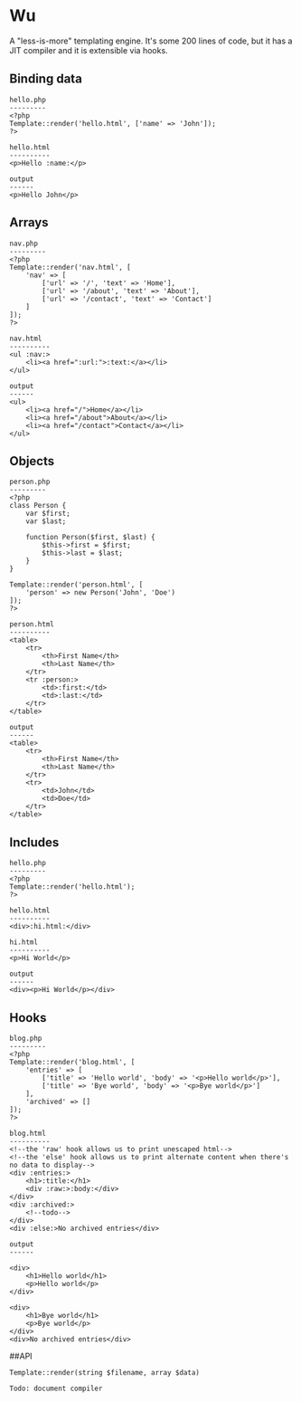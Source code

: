 # Wu

A "less-is-more" templating engine. It's some 200 lines of code, but it has a JIT compiler and it is extensible via hooks.

## Binding data

    hello.php
    ---------
    <?php
    Template::render('hello.html', ['name' => 'John']);
    ?>
    
    hello.html
    ----------
    <p>Hello :name:</p>

    output
    ------
    <p>Hello John</p>

## Arrays

    nav.php
    ---------
    <?php
    Template::render('nav.html', [
        'nav' => [
            ['url' => '/', 'text' => 'Home'],
            ['url' => '/about', 'text' => 'About'],
            ['url' => '/contact', 'text' => 'Contact']
        ]
    ]);
    ?>
    
    nav.html
    ----------
    <ul :nav:>
        <li><a href=":url:">:text:</a></li>
    </ul>

    output
    ------
    <ul>
        <li><a href="/">Home</a></li>
        <li><a href="/about">About</a></li>
        <li><a href="/contact">Contact</a></li>
    </ul>

## Objects

    person.php
    ---------
    <?php
    class Person {
        var $first;
        var $last;

        function Person($first, $last) {
            $this->first = $first;
            $this->last = $last;
        }
    }

    Template::render('person.html', [
        'person' => new Person('John', 'Doe')
    ]);
    ?>
    
    person.html
    ----------
    <table>
        <tr>
            <th>First Name</th>
            <th>Last Name</th>
        </tr>
        <tr :person:>
            <td>:first:</td>
            <td>:last:</td>
        </tr>
    </table>

    output
    ------
    <table>
        <tr>
            <th>First Name</th>
            <th>Last Name</th>
        </tr>
        <tr>
            <td>John</td>
            <td>Doe</td>
        </tr>
    </table>

## Includes

    hello.php
    ---------
    <?php
    Template::render('hello.html');
    ?>
    
    hello.html
    ----------
    <div>:hi.html:</div>

    hi.html
    ----------
    <p>Hi World</p>

    output
    ------
    <div><p>Hi World</p></div>

## Hooks

    blog.php
    ---------
    <?php
    Template::render('blog.html', [
        'entries' => [
            ['title' => 'Hello world', 'body' => '<p>Hello world</p>'],
            ['title' => 'Bye world', 'body' => '<p>Bye world</p>']
        ],
        'archived' => []
    ]);
    ?>
    
    blog.html
    ----------
    <!--the 'raw' hook allows us to print unescaped html-->
    <!--the 'else' hook allows us to print alternate content when there's no data to display-->
    <div :entries:>
        <h1>:title:</h1>
        <div :raw:>:body:</div>
    </div>
    <div :archived:>
        <!--todo-->
    </div>
    <div :else:>No archived entries</div>

    output
    ------

    <div>
        <h1>Hello world</h1>
        <p>Hello world</p>
    </div>

    <div>
        <h1>Bye world</h1>
        <p>Bye world</p>
    </div>
    <div>No archived entries</div>

##API

    Template::render(string $filename, array $data)

    Todo: document compiler